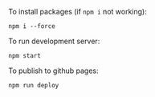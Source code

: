 To install packages (if `npm i` not working):

`npm i --force`

To run development server:

`npm start`

To publish to github pages:

`npm run deploy`